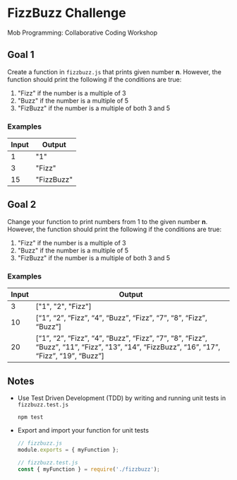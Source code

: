 # FizzBuzz Challenge

Mob Programming: Collaborative Coding Workshop

## Goal 1

Create a function in `fizzbuzz.js` that prints given number **n**. However, the function should print the following if the conditions are true:

1. "Fizz" if the number is a multiple of 3
2. "Buzz" if the number is a multiple of 5
3. "FizBuzz" if the number is a multiple of both 3 and 5

### Examples

| Input | Output     |
| ----- | ---------- |
| 1     | "1"        |
| 3     | "Fizz"     |
| 15    | "FizzBuzz" |

## Goal 2

Change your function to print numbers from 1 to the given number **n**. However, the function should print the following if the conditions are true:

1. "Fizz" if the number is a multiple of 3
2. "Buzz" if the number is a multiple of 5
3. "FizBuzz" if the number is a multiple of both 3 and 5

### Examples

| Input | Output                                                                                                                                    |
| ----- | ----------------------------------------------------------------------------------------------------------------------------------------- |
| 3     | ["1", "2", "Fizz"]                                                                                                                        |
| 10    | [“1”, “2”, “Fizz”, “4”, “Buzz”, “Fizz”, “7”, “8”, “Fizz”, “Buzz”]                                                                         |
| 20    | [“1”, “2”, “Fizz”, “4”, “Buzz”, “Fizz”, “7”, “8”, “Fizz”, “Buzz”, “11”, “Fizz”, “13”, “14”, “FizzBuzz”, “16”, “17”, “Fizz”, “19”, “Buzz”] |

## Notes

-   Use Test Driven Development (TDD) by writing and running unit tests in `fizzbuzz.test.js`

    ```shell
    npm test
    ```

-   Export and import your function for unit tests

    ```js
    // fizzbuzz.js
    module.exports = { myFunction };
    ```

    ```js
    // fizzbuzz.test.js
    const { myFunction } = require('./fizzbuzz');
    ```
